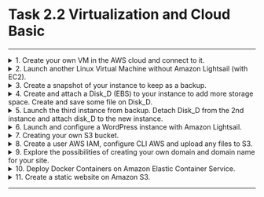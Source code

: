 # Task 2.2 Virtualization and Cloud Basic
***

<details><summary>1.  Create your own VM in the AWS cloud and connect to it. </summary>
</p>
First, I created an Amazon Linux instance in Lightsail and configured it. 
</p>
<img src="https://github.com/Ponomarenko-Daria/DevOps_online_Avdeevka_2021Q4/blob/master/m2/task2.2/ScreenshotTask2.2/1.1.jpg" width="250">
</p>
Then I connected to it in Lightsail
</p>
<img src="https://github.com/Ponomarenko-Daria/DevOps_online_Avdeevka_2021Q4/blob/master/m2/task2.2/ScreenshotTask2.2/1.2.jpg" width="250">
</p>
</details>

<details><summary>2.  Launch another Linux Virtual Machine without Amazon Lightsail (with EC2). </summary>
</p>
With the help of the setup wizard, I created an EC2 machine and connected to it with putty.
</p>
<img src="https://github.com/Ponomarenko-Daria/DevOps_online_Avdeevka_2021Q4/blob/master/m2/task2.2/ScreenshotTask2.2/2.1.jpg" width="400">
</p>
<img src="https://github.com/Ponomarenko-Daria/DevOps_online_Avdeevka_2021Q4/blob/master/m2/task2.2/ScreenshotTask2.2/2.2.jpg" width="400">
</p>
</details>

<details><summary>3.  Create a snapshot of your instance to keep as a backup. </summary>
</p>
EC2 console - > EBS -> Snapshot - > Setup wizard
</p>
<img src="https://github.com/Ponomarenko-Daria/DevOps_online_Avdeevka_2021Q4/blob/master/m2/task2.2/ScreenshotTask2.2/3.1.jpg" width="700">
</p>
<img src="https://github.com/Ponomarenko-Daria/DevOps_online_Avdeevka_2021Q4/blob/master/m2/task2.2/ScreenshotTask2.2/3.2.jpg" width="700">
</p>
</details>

<details><summary>4.   Create and attach a Disk_D (EBS) to your instance to add more storage space. Create 
and save some file on Disk_D. </summary>
</p>
EC2 console - > EBS - > Volumes - > Create volume - > Setup wizard
</p>
<img src="https://github.com/Ponomarenko-Daria/DevOps_online_Avdeevka_2021Q4/blob/master/m2/task2.2/ScreenshotTask2.2/4.1.jpg" width="700">
</p>
After creation, we need to attach the new volume to your instance EC2.
<p>
Then in the system, we need to set the file system, create the folder and mount the new disk to the folder.
<p>
<img src="https://github.com/Ponomarenko-Daria/DevOps_online_Avdeevka_2021Q4/blob/master/m2/task2.2/ScreenshotTask2.2/4.2.jpg" width="700">
</p>
<img src="https://github.com/Ponomarenko-Daria/DevOps_online_Avdeevka_2021Q4/blob/master/m2/task2.2/ScreenshotTask2.2/4.3.jpg" width="700">
</p>
<img src="https://github.com/Ponomarenko-Daria/DevOps_online_Avdeevka_2021Q4/blob/master/m2/task2.2/ScreenshotTask2.2/4.4.jpg" width="700">
</p>
</details>

<details><summary>5.  Launch the third instance from backup. Detach Disk_D from the 2nd instance and attach disk_D to the new instance. </summary>
</p>
I create an instance from my snapshot.
In EBS I detach the volume from 1st instance and attach it to 2nd.
</p>
<img src="https://github.com/Ponomarenko-Daria/DevOps_online_Avdeevka_2021Q4/blob/master/m2/task2.2/ScreenshotTask2.2/5.1.jpg" width="700">
</p>
<img src="https://github.com/Ponomarenko-Daria/DevOps_online_Avdeevka_2021Q4/blob/master/m2/task2.2/ScreenshotTask2.2/5.2.jpg" width="700">
</p>
<img src="https://github.com/Ponomarenko-Daria/DevOps_online_Avdeevka_2021Q4/blob/master/m2/task2.2/ScreenshotTask2.2/5.3.jpg" width="700">
</p>
</details>

<details><summary>6.  Launch and configure a WordPress instance with Amazon Lightsail. </summary>
</p>
Using setup wizard we create a WordPress instance. Then we create a new elastic IP address and attach it to the WP instance.
</p>
<img src="https://github.com/Ponomarenko-Daria/DevOps_online_Avdeevka_2021Q4/blob/master/m2/task2.2/ScreenshotTask2.2/6.1.jpg" width="700">
</p>
<img src="https://github.com/Ponomarenko-Daria/DevOps_online_Avdeevka_2021Q4/blob/master/m2/task2.2/ScreenshotTask2.2/6.2.jpg" width="700">
</p>
<img src="https://github.com/Ponomarenko-Daria/DevOps_online_Avdeevka_2021Q4/blob/master/m2/task2.2/ScreenshotTask2.2/6.3.jpg" width="700">
</p>
</details>

<details><summary>7.  Creating your own S3 bucket. </summary>
</p>
AWS - > S3 - > Create bucket - >Setup wizard
</p>
<img src="https://github.com/Ponomarenko-Daria/DevOps_online_Avdeevka_2021Q4/blob/master/m2/task2.2/ScreenshotTask2.2/7.1.jpg" width="400">
</p>
Then we add files to the new bucket.
</p>
<img src="https://github.com/Ponomarenko-Daria/DevOps_online_Avdeevka_2021Q4/blob/master/m2/task2.2/ScreenshotTask2.2/7.2.jpg" width="600">
</p>
</details>

<details><summary>8.  Create a user AWS IAM, configure CLI AWS and upload any files to S3. </summary>
</p>
At first, we need in AWS console we need to create a new user. 
</p>
<img src="https://github.com/Ponomarenko-Daria/DevOps_online_Avdeevka_2021Q4/blob/master/m2/task2.2/ScreenshotTask2.2/8.1.jpg" width="400">
</p>
<img src="https://github.com/Ponomarenko-Daria/DevOps_online_Avdeevka_2021Q4/blob/master/m2/task2.2/ScreenshotTask2.2/8.2.jpg" width="400">
</p>
<img src="https://github.com/Ponomarenko-Daria/DevOps_online_Avdeevka_2021Q4/blob/master/m2/task2.2/ScreenshotTask2.2/8.3.jpg" width="400">
</p>
<img src="https://github.com/Ponomarenko-Daria/DevOps_online_Avdeevka_2021Q4/blob/master/m2/task2.2/ScreenshotTask2.2/8.4.jpg" width="400">
</p>
Then we upload AWS CLI, installing and configuring it with new credentials.
</p>
<img src="https://github.com/Ponomarenko-Daria/DevOps_online_Avdeevka_2021Q4/blob/master/m2/task2.2/ScreenshotTask2.2/8.5.jpg" width="400">
</p>
<img src="https://github.com/Ponomarenko-Daria/DevOps_online_Avdeevka_2021Q4/blob/master/m2/task2.2/ScreenshotTask2.2/8.6.jpg" width="400">
</p>
Then we can upload, download and delete files from CLI.
</p>
<img src="https://github.com/Ponomarenko-Daria/DevOps_online_Avdeevka_2021Q4/blob/master/m2/task2.2/ScreenshotTask2.2/8.7.jpg" width="400">
</p>
<img src="https://github.com/Ponomarenko-Daria/DevOps_online_Avdeevka_2021Q4/blob/master/m2/task2.2/ScreenshotTask2.2/8.9.jpg" width="400">
</p>
<img src="https://github.com/Ponomarenko-Daria/DevOps_online_Avdeevka_2021Q4/blob/master/m2/task2.2/ScreenshotTask2.2/8.9.0.jpg" width="400">
</p>
</details>

<details><summary>9.  Explore the possibilities of creating your own domain 
and domain name for your site. </summary>
</p>
<img src="https://github.com/Ponomarenko-Daria/DevOps_online_Avdeevka_2021Q4/blob/master/m2/task2.2/ScreenshotTask2.2/13.1.jpg" width="700">
</p>
<img src="https://github.com/Ponomarenko-Daria/DevOps_online_Avdeevka_2021Q4/blob/master/m2/task2.2/ScreenshotTask2.2/13.2.jpg" width="700">
</p>
<img src="https://github.com/Ponomarenko-Daria/DevOps_online_Avdeevka_2021Q4/blob/master/m2/task2.2/ScreenshotTask2.2/13.3.jpg" width="700">
</p>
<img src="https://github.com/Ponomarenko-Daria/DevOps_online_Avdeevka_2021Q4/blob/master/m2/task2.2/ScreenshotTask2.2/13.4.jpg" width="700">
</p>
<img src="https://github.com/Ponomarenko-Daria/DevOps_online_Avdeevka_2021Q4/blob/master/m2/task2.2/ScreenshotTask2.2/13.5.jpg" width="700">
</p>
</details>

<details><summary>10.  Deploy Docker Containers on Amazon Elastic 
Container Service. </summary>
I install docker into my EC2 instance. Then install programs into the container. After that, I packed a new container and push it into ECS.
</p>
<img src="https://github.com/Ponomarenko-Daria/DevOps_online_Avdeevka_2021Q4/blob/master/m2/task2.2/ScreenshotTask2.2/14.1.jpg" width="700">
</p>
<img src="https://github.com/Ponomarenko-Daria/DevOps_online_Avdeevka_2021Q4/blob/master/m2/task2.2/ScreenshotTask2.2/14.2.jpg" width="700">
</p>
<img src="https://github.com/Ponomarenko-Daria/DevOps_online_Avdeevka_2021Q4/blob/master/m2/task2.2/ScreenshotTask2.2/14.3.jpg" width="700">
</p>
</details>

<details><summary>11.  Create a static website on Amazon S3. </summary>
</p>
1. Create a new domain name daria-ponomarenko.pp.ua on site nic.ua. </p>
2. Create 2 new buckets with the names "daria-ponomarenko.pp.ua" and "www.daria-ponomarenko.pp.ua". </p>
<img src="https://github.com/Ponomarenko-Daria/DevOps_online_Avdeevka_2021Q4/blob/master/m2/task2.2/ScreenshotTask2.2/15.1.jpg" width="700">
</p>
3. Set up bucket daria-ponomarenko.pp.ua like a static website and www.daria-ponomarenko.pp.ua like a router to daria-ponomarenko.pp.ua. </p>
<img src="https://github.com/Ponomarenko-Daria/DevOps_online_Avdeevka_2021Q4/blob/master/m2/task2.2/ScreenshotTask2.2/15.2.jpg" width="700">
</p>
4. Create zone "daria-ponomarenko.pp.ua" on service Route53 with the name "daria-ponomarenko.pp.ua". </p>
5. Add 2 records with the names "daria-ponomarenko.pp.ua" and "www.daria-ponomarenko.pp.ua" to my route53 record.</p>
6. Set up "daria-ponomarenko.pp.ua" to redirect bucket "daria-ponomarenko.pp.ua" and record "www.daria-ponomarenko.pp.ua" to bucket "www.daria-ponomarenko.pp.ua". 
<img src="https://github.com/Ponomarenko-Daria/DevOps_online_Avdeevka_2021Q4/blob/master/m2/task2.2/ScreenshotTask2.2/15.3.jpg" width="700">
</p>
<img src="https://github.com/Ponomarenko-Daria/DevOps_online_Avdeevka_2021Q4/blob/master/m2/task2.2/ScreenshotTask2.2/15.jpg" width="700">
</p>
</details>

***
